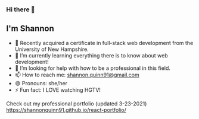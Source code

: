 ### Hi there 👋

## I'm Shannon

- 🔭 Recently acquired a certificate in full-stack web development from the University of New Hampshire.
- 🌱 I’m currently learning everything there is to know about web development!
- 🤔 I’m looking for help with how to be a professional in this field.
- 📫 How to reach me: shannon.quinn91@gmail.com
- 😄 Pronouns: she/her
- ⚡ Fun fact: I LOVE watching HGTV!

Check out my professional portfolio (updated 3-23-2021) https://shannonquinn91.github.io/react-portfolio/
